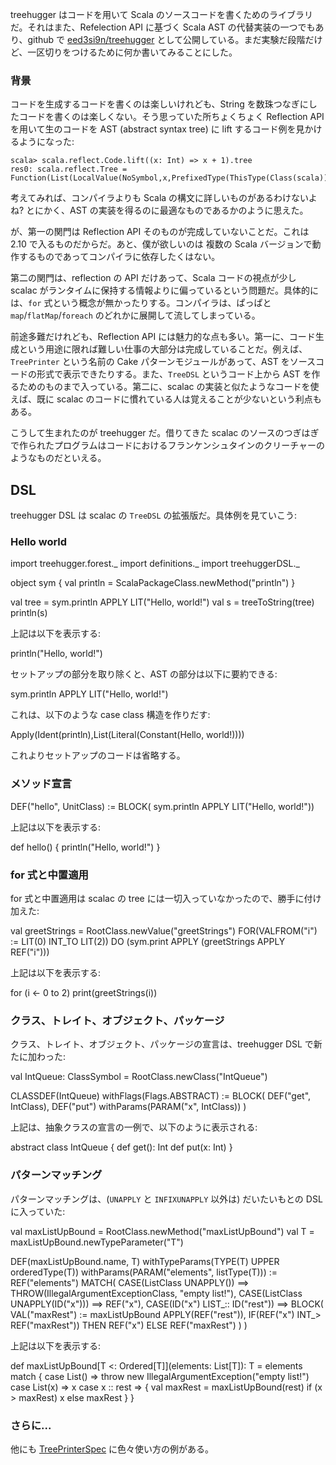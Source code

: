 treehugger はコードを用いて Scala のソースコードを書くためのライブラリだ。それはまた、Refelection API に基づく Scala AST の代替実装の一つでもあり、github で [eed3si9n/treehugger](https://github.com/eed3si9n/treehugger) として公開している。まだ実験だ段階だけど、一区切りをつけるために何か書いてみることにした。

### 背景

コードを生成するコードを書くのは楽しいけれども、String を数珠つなぎにしたコードを書くのは楽しくない。そう思っていた所ちょくちょく Reflection API を用いて生のコードを AST (abstract syntax tree) に lift するコード例を見かけるようになった:

    scala> scala.reflect.Code.lift((x: Int) => x + 1).tree
    res0: scala.reflect.Tree = Function(List(LocalValue(NoSymbol,x,PrefixedType(ThisType(Class(scala)),Class(scala.Int)))),Apply(Select(Ident(LocalValue(NoSymbol,x,PrefixedType(ThisType(Class(scala)),Class(scala.Int)))),Method(scala.Int.$plus,MethodType(List(LocalValue(NoSymbol,x,PrefixedType(ThisType(Class(scala)),Class(scala.Int)))),PrefixedType(ThisType(Class(scala)),Class(scala.Int))))),List(Literal(1))))

考えてみれば、コンパイラよりも Scala の構文に詳しいものがあるわけないよね? とにかく、AST の実装を得るのに最適なものであるかのように思えた。

が、第一の関門は Reflection API そのものが完成していないことだ。これは 2.10 で入るものだからだ。あと、僕が欲しいのは 複数の Scala バージョンで動作するものであってコンパイラに依存したくはない。

第二の関門は、reflection の API だけあって、Scala コードの視点が少し scalac がランタイムに保持する情報よりに偏っているという問題だ。具体的には、`for` 式という概念が無かったりする。コンパイラは、ぱっぱと `map`/`flatMap`/`foreach` のどれかに展開して流してしまっている。

前途多難だけれども、Reflection API には魅力的な点も多い。第一に、コード生成という用途に限れば難しい仕事の大部分は完成していることだ。例えば、`TreePrinter` という名前の Cake パターンモジュールがあって、AST をソースコードの形式で表示できたりする。また、`TreeDSL` というコード上から AST を作るためのものまで入っている。第二に、scalac の実装と似たようなコードを使えば、既に scalac のコードに慣れている人は覚えることが少ないという利点もある。

こうして生まれたのが treehugger だ。借りてきた scalac のソースのつぎはぎで作られたプログラムはコードにおけるフランケンシュタインのクリーチャーのようなものだといえる。

## DSL

treehugger DSL は scalac の `TreeDSL` の拡張版だ。具体例を見ていこう:

### Hello world

<scala>
import treehugger.forest._
import definitions._
import treehuggerDSL._

object sym {
  val println = ScalaPackageClass.newMethod("println")
}

val tree = sym.println APPLY LIT("Hello, world!")
val s = treeToString(tree)
println(s)
</scala>

上記は以下を表示する:

<scala>
println("Hello, world!")
</scala>

セットアップの部分を取り除くと、AST の部分は以下に要約できる:

<scala>
sym.println APPLY LIT("Hello, world!")
</scala>

これは、以下のような case class 構造を作りだす:

<scala>
Apply(Ident(println),List(Literal(Constant(Hello, world!))))
</scala>

これよりセットアップのコードは省略する。

### メソッド宣言

<scala>
DEF("hello", UnitClass) := BLOCK(
  sym.println APPLY LIT("Hello, world!"))
</scala>

上記は以下を表示する:

<scala>
def hello() {
  println("Hello, world!")
}
</scala>

### for 式と中置適用

for 式と中置適用は scalac の tree には一切入っていなかったので、勝手に付け加えた:

<scala>
val greetStrings = RootClass.newValue("greetStrings")
FOR(VALFROM("i") := LIT(0) INT_TO LIT(2)) DO
  (sym.print APPLY (greetStrings APPLY REF("i")))
</scala>

上記は以下を表示する:

<scala>
for (i <- 0 to 2)
  print(greetStrings(i))
</scala>

### クラス、トレイト、オブジェクト、パッケージ

クラス、トレイト、オブジェクト、パッケージの宣言は、treehugger DSL で新たに加わった:

<scala>
val IntQueue: ClassSymbol = RootClass.newClass("IntQueue")

CLASSDEF(IntQueue) withFlags(Flags.ABSTRACT) := BLOCK(
  DEF("get", IntClass),
  DEF("put") withParams(PARAM("x", IntClass))
)
</scala>

上記は、抽象クラスの宣言の一例で、以下のように表示される:

<scala>
abstract class IntQueue {
  def get(): Int
  def put(x: Int)
}
</scala>

### パターンマッチング

パターンマッチングは、(`UNAPPLY` と `INFIXUNAPPLY` 以外は) だいたいもとの DSL に入っていた:

<scala>
val maxListUpBound = RootClass.newMethod("maxListUpBound")
val T = maxListUpBound.newTypeParameter("T")

DEF(maxListUpBound.name, T)
    withTypeParams(TYPE(T) UPPER orderedType(T)) withParams(PARAM("elements", listType(T))) :=
  REF("elements") MATCH(
    CASE(ListClass UNAPPLY()) ==> THROW(IllegalArgumentExceptionClass, "empty list!"),
    CASE(ListClass UNAPPLY(ID("x"))) ==> REF("x"),
    CASE(ID("x") LIST_:: ID("rest")) ==> BLOCK(
      VAL("maxRest") := maxListUpBound APPLY(REF("rest")),
      IF(REF("x") INT_> REF("maxRest")) THEN REF("x")
      ELSE REF("maxRest") 
    )
  )
</scala>

上記は以下を表示する:

<scala>
def maxListUpBound[T <: Ordered[T]](elements: List[T]): T =
  elements match {
    case List() => throw new IllegalArgumentException("empty list!")
    case List(x) => x
    case x :: rest => {
      val maxRest = maxListUpBound(rest)
      if (x > maxRest) x
      else maxRest
    }
  }
</scala>

### さらに...

他にも [TreePrinterSpec](https://github.com/eed3si9n/treehugger/blob/master/src/test/scala/TreePrinterSpec.scala) に色々使い方の例がある。

